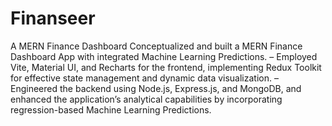 # Finanseer
A MERN Finance Dashboard
Conceptualized and built a MERN Finance Dashboard App with integrated Machine Learning Predictions.
– Employed Vite, Material UI, and Recharts for the frontend, implementing Redux Toolkit for effective state
management and dynamic data visualization.
– Engineered the backend using Node.js, Express.js, and MongoDB, and enhanced the application’s analytical
capabilities by incorporating regression-based Machine Learning Predictions.
